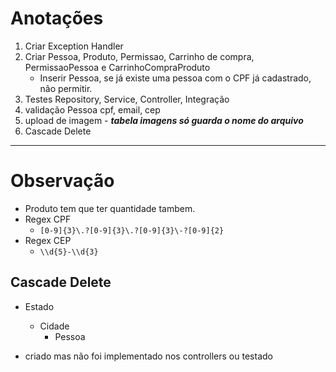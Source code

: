 # Anotações


1. Criar Exception Handler
2. Criar Pessoa, Produto, Permissao, Carrinho de compra, PermissaoPessoa e CarrinhoCompraProduto
   - Inserir Pessoa, se já existe uma pessoa com o CPF já cadastrado, não permitir.
3. Testes Repository, Service, Controller, Integração 
4. validação Pessoa cpf, email, cep
5. upload de imagem - **_tabela imagens só guarda o nome do arquivo_**
6. Cascade Delete

-------------------

# Observação

- Produto tem que ter quantidade tambem.
- Regex CPF
  - ``[0-9]{3}\.?[0-9]{3}\.?[0-9]{3}\-?[0-9]{2}``
- Regex CEP
  - ``\\d{5}-\\d{3}``

## Cascade Delete

- Estado
  - Cidade
    - Pessoa

- criado mas não foi implementado nos controllers ou testado